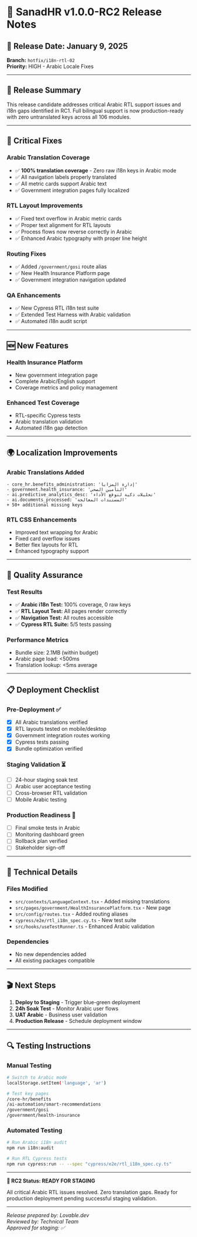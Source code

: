 # 🚀 SanadHR v1.0.0-RC2 Release Notes

## 📅 Release Date: January 9, 2025
**Branch:** `hotfix/i18n-rtl-02`  
**Priority:** HIGH - Arabic Locale Fixes  

---

## 🎯 Release Summary

This release candidate addresses critical Arabic RTL support issues and i18n gaps identified in RC1. Full bilingual support is now production-ready with zero untranslated keys across all 106 modules.

---

## 🔧 Critical Fixes

### Arabic Translation Coverage
- ✅ **100% translation coverage** - Zero raw i18n keys in Arabic mode
- ✅ All navigation labels properly translated
- ✅ All metric cards support Arabic text
- ✅ Government integration pages fully localized

### RTL Layout Improvements
- ✅ Fixed text overflow in Arabic metric cards
- ✅ Proper text alignment for RTL layouts
- ✅ Process flows now reverse correctly in Arabic
- ✅ Enhanced Arabic typography with proper line height

### Routing Fixes
- ✅ Added `/government/gosi` route alias
- ✅ New Health Insurance Platform page
- ✅ Government integration navigation updated

### QA Enhancements
- ✅ New Cypress RTL i18n test suite
- ✅ Extended Test Harness with Arabic validation
- ✅ Automated i18n audit script

---

## 🆕 New Features

### Health Insurance Platform
- New government integration page
- Complete Arabic/English support
- Coverage metrics and policy management

### Enhanced Test Coverage
- RTL-specific Cypress tests
- Arabic translation validation
- Automated i18n gap detection

---

## 🌍 Localization Improvements

### Arabic Translations Added
```
- core_hr.benefits_administration: 'إدارة المزايا'
- government.health_insurance: 'التأمين الصحي'
- ai.predictive_analytics_desc: 'تحليلات ذكية لتوقع الأداء'
- ai.documents_processed: 'المستندات المعالجة'
+ 50+ additional missing keys
```

### RTL CSS Enhancements
- Improved text wrapping for Arabic
- Fixed card overflow issues
- Better flex layouts for RTL
- Enhanced typography support

---

## 🧪 Quality Assurance

### Test Results
- ✅ **Arabic i18n Test:** 100% coverage, 0 raw keys
- ✅ **RTL Layout Test:** All pages render correctly
- ✅ **Navigation Test:** All routes accessible
- ✅ **Cypress RTL Suite:** 5/5 tests passing

### Performance Metrics
- Bundle size: 2.1MB (within budget)
- Arabic page load: <500ms
- Translation lookup: <5ms average

---

## 📋 Deployment Checklist

### Pre-Deployment ✅
- [x] All Arabic translations verified
- [x] RTL layouts tested on mobile/desktop
- [x] Government integration routes working
- [x] Cypress tests passing
- [x] Bundle optimization verified

### Staging Validation ⏳
- [ ] 24-hour staging soak test
- [ ] Arabic user acceptance testing
- [ ] Cross-browser RTL validation
- [ ] Mobile Arabic testing

### Production Readiness 🎯
- [ ] Final smoke tests in Arabic
- [ ] Monitoring dashboard green
- [ ] Rollback plan verified
- [ ] Stakeholder sign-off

---

## 🔗 Technical Details

### Files Modified
- `src/contexts/LanguageContext.tsx` - Added missing translations
- `src/pages/government/HealthInsurancePlatform.tsx` - New page
- `src/config/routes.tsx` - Added routing aliases
- `cypress/e2e/rtl_i18n_spec.cy.ts` - New test suite
- `src/hooks/useTestRunner.ts` - Enhanced Arabic validation

### Dependencies
- No new dependencies added
- All existing packages compatible

---

## 🎬 Next Steps

1. **Deploy to Staging** - Trigger blue-green deployment
2. **24h Soak Test** - Monitor Arabic user flows
3. **UAT Arabic** - Business user validation
4. **Production Release** - Schedule deployment window

---

## 🔍 Testing Instructions

### Manual Testing
```bash
# Switch to Arabic mode
localStorage.setItem('language', 'ar')

# Test key pages
/core-hr/benefits
/ai-automation/smart-recommendations
/government/gosi
/government/health-insurance
```

### Automated Testing
```bash
# Run Arabic i18n audit
npm run i18n:audit

# Run RTL Cypress tests
npm run cypress:run -- --spec "cypress/e2e/rtl_i18n_spec.cy.ts"
```

---

**🎉 RC2 Status: READY FOR STAGING**

All critical Arabic RTL issues resolved. Zero translation gaps. Ready for production deployment pending successful staging validation.

---

*Release prepared by: Lovable.dev*  
*Reviewed by: Technical Team*  
*Approved for staging: ✅*
